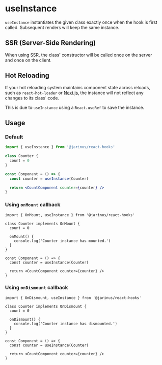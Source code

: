 # useInstance

`useInstance` instantiates the given class exactly once when the hook is first called. Subsequent renders will keep the
same instance.

## SSR (Server-Side Rendering)

When using SSR, the class' constructor will be called once on the server and once on the client.

## Hot Reloading

If your hot reloading system maintains component state across reloads, such as `react-hot-loader`
or [Next.js](https://nextjs.org/docs/basic-features/fast-refresh), the instance will not reflect any changes to its
class' code.

This is due to `useInstance` using a `React.useRef` to save the instance.

## Usage

### Default

```jsx
import { useInstance } from '@jarinus/react-hooks'

class Counter {
  count = 0
}

const Component = () => {
  const counter = useInstance(Counter)

  return <CountComponent counter={counter} />
}
```

### Using `onMount` callback

```tsx
import { OnMount, useInstance } from '@jarinus/react-hooks'

class Counter implements OnMount {
  count = 0

  onMount() {
    console.log('Counter instance has mounted.')
  }
}

const Component = () => {
  const counter = useInstance(Counter)

  return <CountComponent counter={counter} />
}
```

### Using `onDismount` callback

```tsx
import { OnDismount, useInstance } from '@jarinus/react-hooks'

class Counter implements OnDismount {
  count = 0

  onDismount() {
    console.log('Counter instance has dismounted.')
  }
}

const Component = () => {
  const counter = useInstance(Counter)

  return <CountComponent counter={counter} />
}
```
